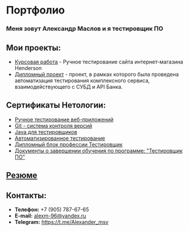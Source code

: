 # Портфолио

### Меня зовут Александр Маслов и я тестировщик ПО

## Мои проекты:
* [Курсовая работа](https://docs.google.com/spreadsheets/d/1BfI8fTOA4wXnqHgYWXissG7VJ44DWjQkPRU-H02KMHg/edit#gid=0) - Ручное тестирование сайта интернет-магазина Henderson
* [Дипломный проект](https://github.com/M-Alex96/QA-Graduate-Work) - проект, в рамках которого была проведена автоматизация тестирования комплексного сервиса, взаимодействующего с СУБД и API Банка.

## Сертификаты Нетологии:
* [Ручное тестирование веб-приложений](https://github.com/M-Alex96/Portfolio/blob/main/certificate_manual.pdf)
* [Git - система контроля версий](https://github.com/M-Alex96/Portfolio/blob/main/certificate_git.pdf)
* [Java для тестировщиков](https://github.com/M-Alex96/Portfolio/blob/main/certificate_java.pdf)
* [Автоматизированное тестирование](https://github.com/M-Alex96/Portfolio/blob/main/certificate_automation.pdf)
* [Дипломный блок профессии Тестировщик](https://github.com/M-Alex96/Portfolio/blob/main/certificate_diploma_project.jpeg)
* [Документы о завершении обучения по программе: "Тестировщик ПО"](https://github.com/M-Alex96/Portfolio/blob/main/certificate_qa.pdf)

## [**Резюме**](https://github.com/M-Alex96/Portfolio/blob/main/CV.pdf)

## Контакты:
* **Телефон:** +7 (905) 787-67-65
* **E-mail:** alexm-96@yandex.ru
* **Telegram:** https://t.me/Alexander_msv
